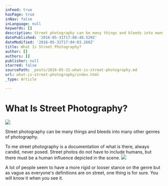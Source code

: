 ```yaml
---
inFeed: true
hasPage: true
inNav: false
inLanguage: null
keywords: []
description: Street photography can be many things and bleeds into many other genres of photography.
datePublished: '2016-05-31T17:06:48.529Z'
dateModified: '2016-05-31T17:04:03.266Z'
title: What Is Street Photography?
author: []
authors: []
publisher: null
starred: false
sourcePath: _posts/2016-05-31-what-is-street-photography.md
url: what-is-street-photography/index.html
_type: Article

---
```

# What Is Street Photography?
![](https://the-grid-user-content.s3-us-west-2.amazonaws.com/3b4001fb-a17c-456b-965a-6314775cc831.jpg)

Street photography can be many things and bleeds into many other genres of photography.

To me street photography is a documentation of what is there, always candid, never posed. Street photos do not have to include humans, but there must be a human influence depicted in the scene.
![](https://the-grid-user-content.s3-us-west-2.amazonaws.com/b18776bd-72f5-4989-be4a-e5d345d3153a.jpg)

A lot of people seem to have a more rigid or looser stance on the genre but as vague as everyone's definitions are on street, one thing is for sure. You will know it when you see it.